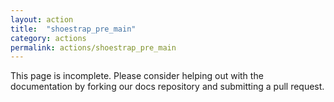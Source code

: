 ```yaml
---
layout: action
title:  "shoestrap_pre_main"
category: actions
permalink: actions/shoestrap_pre_main
---
```


This page is incomplete. Please consider helping out with the documentation by forking our docs repository and submitting a pull request.